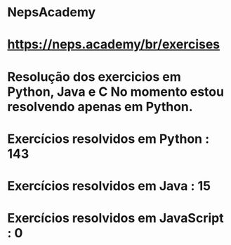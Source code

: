 # NepsAcademy
# https://neps.academy/br/exercises 
# Resolução dos exercicios em Python, Java e C No momento estou resolvendo apenas em Python.
# Exercícios resolvidos em Python : 143
# Exercícios resolvidos em Java : 15
# Exercícios resolvidos em JavaScript : 0
